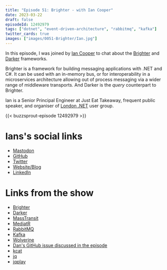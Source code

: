 ```yaml
---
title: "Episode 51: Brighter - with Ian Cooper"
date: 2023-03-22
draft: false
episodeId: 12492979
tags: ["dotnet", "event-driven-architecture", "rabbitmq", "kafka"]
twitter_cards: true
images: ["images/0051-Brighter/Ian.jpg"]
---
```


In this episode, I was joined by [Ian Cooper](https://hachyderm.io/@ICooper) to chat about the [Brighter](https://github.com/BrighterCommand/Brighter) and [Darker](https://github.com/BrighterCommand/Darker) frameworks.

Brighter is a framework for building messaging applications with .NET and C#. It can be used with an in-memory bus, or for interoperability in a microservices architecture allowing out of process messaging via a wider range of middleware transports. And Darker is the _query_ counterpart to Brighter.

Ian is a Senior Principal Engineer at Just Eat Takeaway, frequent public speaker, and organiser of [London .NET](https://www.meetup.com/london-net-user-group/) user group.

{{< buzzsprout-episode 12492979 >}}

# Ians's social links

* [Mastodon](https://hachyderm.io/@ICooper)
* [GitHub](https://github.com/iancooper)
* [Twitter](https://twitter.com/ICooper)
* [Website/Blog](https://medium.com/@ICooper)
* [LinkedIn](https://www.linkedin.com/in/ian-cooper-2b059b/)

# Links from the show

* [Brighter](https://github.com/BrighterCommand/Brighter)
* [Darker](https://github.com/BrighterCommand/Darker)
* [MassTransit](https://masstransit.io/)
* [MediatR](https://github.com/jbogard/MediatR)
* [RabbitMQ](https://www.rabbitmq.com/)
* [Kafka](https://kafka.apache.org/)
* [Wolverine](https://wolverine.netlify.app/)
* [Dan's GitHub issue discussed in the episode](https://github.com/BrighterCommand/Brighter/issues/2514)
* [kcat](https://github.com/edenhill/kcat)
* [jq](https://stedolan.github.io/jq/)
* [jqplay](https://jqplay.org/#)
